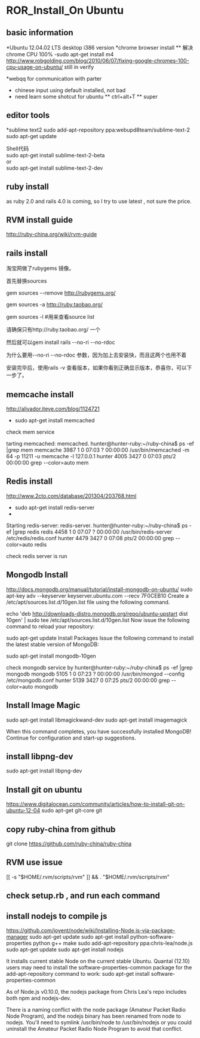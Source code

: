 ROR_Install_On Ubuntu
=====================

basic information
---------------------
*Ubuntu 12.04.02 LTS desktop i386 version 
*chrome browser install
** 解决 chrome CPU 100% -sudo apt-get install m4 
http://www.robgolding.com/blog/2010/06/07/fixing-google-chromes-100-cpu-usage-on-ubuntu/
still in verify

*webqq for communication with parter
* chinese input using default installed, not bad
* need learn some shotcut for ubuntu
 ** ctrl+alt+T
 ** super

editor tools
-----------------
*sublime text2
sudo add-apt-repository ppa:webupd8team/sublime-text-2  
sudo apt-get update  

Shell代码  
sudo apt-get install sublime-text-2-beta  
or  
sudo apt-get install sublime-text-2-dev  


ruby install
-------------------

as ruby 2.0 and rails 4.0 is coming, so I try to use latest , not sure the price.

RVM install  guide
--------------
http://ruby-china.org/wiki/rvm-guide


rails install
-------------------
淘宝网做了rubygems 镜像。

首先替换sources

gem sources --remove http://rubygems.org/

gem sources -a http://ruby.taobao.org/

gem sources -l       #用来查看source list

请确保只有http://ruby.taobao.org/ 一个

然后就可以gem install rails --no-ri --no-rdoc

为什么要用--no-ri --no-rdoc 参数，因为加上去安装快，而且这两个也用不着

安装完毕后，使用rails -v 查看版本，如果你看到正确显示版本，恭喜你，可以下一步了。





memcache install
------------------
http://aliyador.iteye.com/blog/1124721

* sudo apt-get install memcached 

check mem service

tarting memcached: memcached.
hunter@hunter-ruby:~/ruby-china$ ps -ef |grep mem
memcache  3987     1  0 07:03 ?        00:00:00 /usr/bin/memcached -m 64 -p 11211 -u memcache -l 127.0.0.1
hunter    4005  3427  0 07:03 pts/2    00:00:00 grep --color=auto mem

Redis install
-------------------------
http://www.2cto.com/database/201304/203768.html

* sudo apt-get install redis-server
* 
Starting redis-server: redis-server.
hunter@hunter-ruby:~/ruby-china$ ps -ef |grep redis
redis     4458     1  0 07:07 ?        00:00:00 /usr/bin/redis-server /etc/redis/redis.conf
hunter    4479  3427  0 07:08 pts/2    00:00:00 grep --color=auto redis


check redis server is run

Mongodb Install
-------------------------
http://docs.mongodb.org/manual/tutorial/install-mongodb-on-ubuntu/
sudo apt-key adv --keyserver keyserver.ubuntu.com --recv 7F0CEB10
Create a /etc/apt/sources.list.d/10gen.list file using the following command.

echo 'deb http://downloads-distro.mongodb.org/repo/ubuntu-upstart dist 10gen' | sudo tee /etc/apt/sources.list.d/10gen.list
Now issue the following command to reload your repository:

sudo apt-get update
Install Packages
Issue the following command to install the latest stable version of MongoDB:

sudo apt-get install mongodb-10gen

check mongodb service by 
hunter@hunter-ruby:~/ruby-china$ ps -ef |grep mongodb
mongodb   5105     1  0 07:23 ?        00:00:00 /usr/bin/mongod --config /etc/mongodb.conf
hunter    5139  3427  0 07:25 pts/2    00:00:00 grep --color=auto mongodb

Install Image Magic
------------------------------
sudo apt-get install libmagickwand-dev
sudo apt-get install imagemagick

When this command completes, you have successfully installed MongoDB! Continue for configuration and start-up suggestions.

install libpng-dev
------------------------
sudo apt-get install libpng-dev


Install git on ubuntu
-----------------------
https://www.digitalocean.com/community/articles/how-to-install-git-on-ubuntu-12-04
sudo apt-get git-core git


copy ruby-china from github
-------------------------------
git clone https://github.com/ruby-china/ruby-china

RVM use issue
--------------
[[ -s "$HOME/.rvm/scripts/rvm" ]] && . "$HOME/.rvm/scripts/rvm"

check setup.rb , and run each command
--------------------------------------

install nodejs to compile js
--------------------------------------
https://github.com/joyent/node/wiki/Installing-Node.js-via-package-manager
sudo apt-get update
sudo apt-get install python-software-properties python g++ make
sudo add-apt-repository ppa:chris-lea/node.js
sudo apt-get update
sudo apt-get install nodejs

It installs current stable Node on the current stable Ubuntu. Quantal (12.10) users may need to install the software-properties-common package 
for the add-apt-repository command to work: sudo apt-get install software-properties-common

As of Node.js v0.10.0, the nodejs package from Chris Lea's repo includes both npm and nodejs-dev.

There is a naming conflict with the node package (Amateur Packet Radio Node Program),
and the nodejs binary has been renamed from node to nodejs. You'll need to symlink /usr/bin/node to 
/usr/bin/nodejs or you could uninstall the Amateur Packet Radio Node Program to avoid that conflict.

